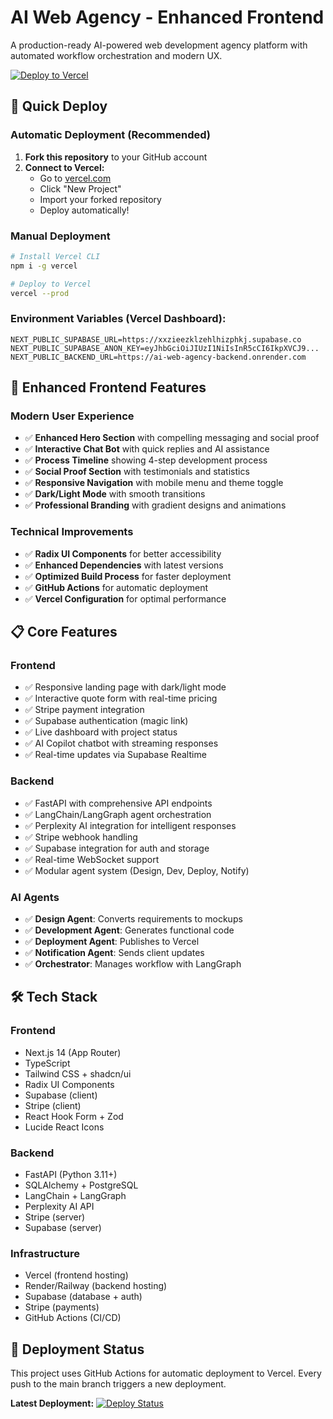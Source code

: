 # AI Web Agency - Enhanced Frontend

A production-ready AI-powered web development agency platform with automated workflow orchestration and modern UX.

[![Deploy to Vercel](https://vercel.com/button)](https://vercel.com/new/clone?repository-url=https://github.com/StarterKitDevs/ai-web-agency)

## 🚀 **Quick Deploy**

### **Automatic Deployment (Recommended)**
1. **Fork this repository** to your GitHub account
2. **Connect to Vercel:**
   - Go to [vercel.com](https://vercel.com)
   - Click "New Project"
   - Import your forked repository
   - Deploy automatically!

### **Manual Deployment**
```bash
# Install Vercel CLI
npm i -g vercel

# Deploy to Vercel
vercel --prod
```

### **Environment Variables (Vercel Dashboard):**
```
NEXT_PUBLIC_SUPABASE_URL=https://xxzieezklzehlhizphkj.supabase.co
NEXT_PUBLIC_SUPABASE_ANON_KEY=eyJhbGciOiJIUzI1NiIsInR5cCI6IkpXVCJ9...
NEXT_PUBLIC_BACKEND_URL=https://ai-web-agency-backend.onrender.com
```

## 🎨 **Enhanced Frontend Features**

### **Modern User Experience**
- ✅ **Enhanced Hero Section** with compelling messaging and social proof
- ✅ **Interactive Chat Bot** with quick replies and AI assistance
- ✅ **Process Timeline** showing 4-step development process
- ✅ **Social Proof Section** with testimonials and statistics
- ✅ **Responsive Navigation** with mobile menu and theme toggle
- ✅ **Dark/Light Mode** with smooth transitions
- ✅ **Professional Branding** with gradient designs and animations

### **Technical Improvements**
- ✅ **Radix UI Components** for better accessibility
- ✅ **Enhanced Dependencies** with latest versions
- ✅ **Optimized Build Process** for faster deployment
- ✅ **GitHub Actions** for automatic deployment
- ✅ **Vercel Configuration** for optimal performance

## 📋 **Core Features**

### **Frontend**
- ✅ Responsive landing page with dark/light mode
- ✅ Interactive quote form with real-time pricing
- ✅ Stripe payment integration
- ✅ Supabase authentication (magic link)
- ✅ Live dashboard with project status
- ✅ AI Copilot chatbot with streaming responses
- ✅ Real-time updates via Supabase Realtime

### **Backend**
- ✅ FastAPI with comprehensive API endpoints
- ✅ LangChain/LangGraph agent orchestration
- ✅ Perplexity AI integration for intelligent responses
- ✅ Stripe webhook handling
- ✅ Supabase integration for auth and storage
- ✅ Real-time WebSocket support
- ✅ Modular agent system (Design, Dev, Deploy, Notify)

### **AI Agents**
- ✅ **Design Agent**: Converts requirements to mockups
- ✅ **Development Agent**: Generates functional code
- ✅ **Deployment Agent**: Publishes to Vercel
- ✅ **Notification Agent**: Sends client updates
- ✅ **Orchestrator**: Manages workflow with LangGraph

## 🛠 **Tech Stack**

### **Frontend**
- Next.js 14 (App Router)
- TypeScript
- Tailwind CSS + shadcn/ui
- Radix UI Components
- Supabase (client)
- Stripe (client)
- React Hook Form + Zod
- Lucide React Icons

### **Backend**
- FastAPI (Python 3.11+)
- SQLAlchemy + PostgreSQL
- LangChain + LangGraph
- Perplexity AI API
- Stripe (server)
- Supabase (server)

### **Infrastructure**
- Vercel (frontend hosting)
- Render/Railway (backend hosting)
- Supabase (database + auth)
- Stripe (payments)
- GitHub Actions (CI/CD)

## 🚀 **Deployment Status**

This project uses GitHub Actions for automatic deployment to Vercel. Every push to the main branch triggers a new deployment.

**Latest Deployment:** [![Deploy Status](https://github.com/StarterKitDevs/ai-web-agency/workflows/Deploy%20to%20Vercel/badge.svg)](https://github.com/StarterKitDevs/ai-web-agency/actions) 